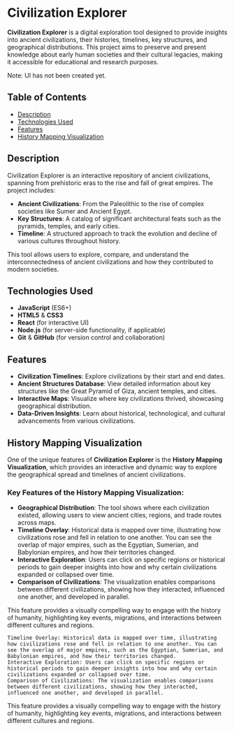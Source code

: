 # Civilization Explorer

**Civilization Explorer** is a digital exploration tool designed to provide insights into ancient civilizations, their histories, timelines, key structures, and geographical distributions. This project aims to preserve and present knowledge about early human societies and their cultural legacies, making it accessible for educational and research purposes.

Note: UI has not been created yet.

## Table of Contents

- [Description](#description)
- [Technologies Used](#technologies-used)
- [Features](#features)
- [History Mapping Visualization](#history-mapping-visualization)

## Description

Civilization Explorer is an interactive repository of ancient civilizations, spanning from prehistoric eras to the rise and fall of great empires. The project includes:

- **Ancient Civilizations**: From the Paleolithic to the rise of complex societies like Sumer and Ancient Egypt.
- **Key Structures**: A catalog of significant architectural feats such as the pyramids, temples, and early cities.
- **Timeline**: A structured approach to track the evolution and decline of various cultures throughout history.

This tool allows users to explore, compare, and understand the interconnectedness of ancient civilizations and how they contributed to modern societies.

## Technologies Used

- **JavaScript** (ES6+)
- **HTML5** & **CSS3**
- **React** (for interactive UI)
- **Node.js** (for server-side functionality, if applicable)
- **Git** & **GitHub** (for version control and collaboration)

## Features

- **Civilization Timelines**: Explore civilizations by their start and end dates.
- **Ancient Structures Database**: View detailed information about key structures like the Great Pyramid of Giza, ancient temples, and cities.
- **Interactive Maps**: Visualize where key civilizations thrived, showcasing geographical distribution.
- **Data-Driven Insights**: Learn about historical, technological, and cultural advancements from various civilizations.

## History Mapping Visualization

One of the unique features of **Civilization Explorer** is the **History Mapping Visualization**, which provides an interactive and dynamic way to explore the geographical spread and timelines of ancient civilizations. 

### Key Features of the History Mapping Visualization:
- **Geographical Distribution**: The tool shows where each civilization existed, allowing users to view ancient cities, regions, and trade routes across maps.
- **Timeline Overlay**: Historical data is mapped over time, illustrating how civilizations rose and fell in relation to one another. You can see the overlap of major empires, such as the Egyptian, Sumerian, and Babylonian empires, and how their territories changed.
- **Interactive Exploration**: Users can click on specific regions or historical periods to gain deeper insights into how and why certain civilizations expanded or collapsed over time.
- **Comparison of Civilizations**: The visualization enables comparisons between different civilizations, showing how they interacted, influenced one another, and developed in parallel.

This feature provides a visually compelling way to engage with the history of humanity, highlighting key events, migrations, and interactions between different cultures and regions.

    Timeline Overlay: Historical data is mapped over time, illustrating how civilizations rose and fell in relation to one another. You can see the overlap of major empires, such as the Egyptian, Sumerian, and Babylonian empires, and how their territories changed.
    Interactive Exploration: Users can click on specific regions or historical periods to gain deeper insights into how and why certain civilizations expanded or collapsed over time.
    Comparison of Civilizations: The visualization enables comparisons between different civilizations, showing how they interacted, influenced one another, and developed in parallel.

This feature provides a visually compelling way to engage with the history of humanity, highlighting key events, migrations, and interactions between different cultures and regions.
